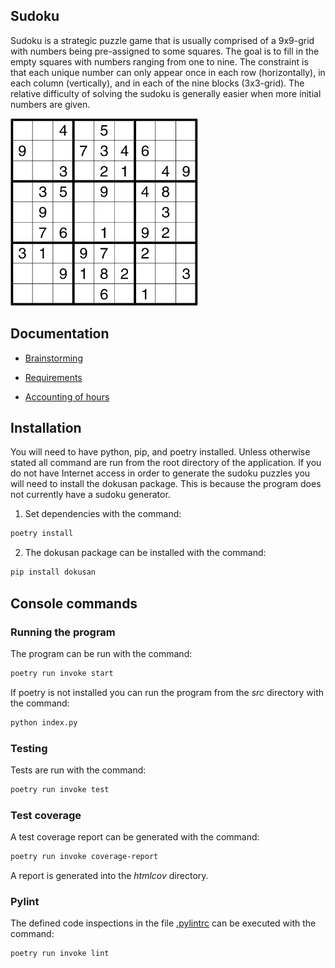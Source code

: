 ## Sudoku

Sudoku is a strategic puzzle game that is usually comprised of a 9x9-grid with numbers being pre-assigned to some squares. The goal is to fill in the empty squares with numbers ranging from one to nine. The constraint is that each unique number can only appear once in each row (horizontally), in each column (vertically), and in each of the nine blocks (3x3-grid). The relative difficulty of solving the sudoku is generally easier when more initial numbers are given.

<!-- ![Sudoku](./documents/images/sudoku.png) -->
<img src="./documents/images/sudoku.png" width="300" height="300" />

## Documentation

<!-- -Käyttöohje -->
- [Brainstorming](https://github.com/Ozath/ot-harjoitustyo/blob/master/documents/brainstorming.md)
 
- [Requirements](https://github.com/Ozath/ot-harjoitustyo/blob/master/documents/requirements.md)
<!-- -Arkkitehtuurikuvaus -->
<!-- -Testausdokumentti -->
- [Accounting of hours](https://github.com/Ozath/ot-harjoitustyo/blob/master/documents/accountingofhours.md)

## Installation

You will need to have python, pip, and poetry installed. Unless otherwise stated all command are run from the root directory of the application. If you do not have Internet access in order to generate the sudoku puzzles you will need to install the dokusan package. This is because the program does not currently have a sudoku generator.

1. Set dependencies with the command:

```bash
poetry install
```
2. The dokusan package can be installed with the command:

```bash
pip install dokusan
```

## Console commands

### Running the program

The program can be run with the command:

```bash
poetry run invoke start
```

If poetry is not installed you can run the program from the _src_ directory with the command:

```bash
python index.py
```

### Testing

Tests are run with the command:

```bash
poetry run invoke test
```

### Test coverage

A test coverage report can be generated with the command:

```bash
poetry run invoke coverage-report
```

A report is generated into the _htmlcov_ directory.

### Pylint

The defined code inspections in the file [.pylintrc](./.pylintrc) can be executed with the command:

```bash
poetry run invoke lint
```
